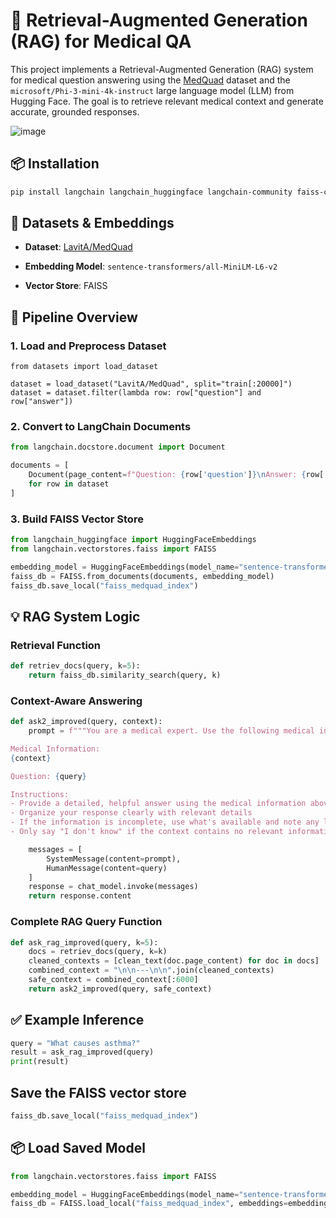 # 🧠 Retrieval-Augmented Generation (RAG) for Medical QA

This project implements a Retrieval-Augmented Generation (RAG) system for medical question answering using the [MedQuad](https://huggingface.co/datasets/lavita/MedQuAD) dataset and the `microsoft/Phi-3-mini-4k-instruct` large language model (LLM) from Hugging Face. The goal is to retrieve relevant medical context and generate accurate, grounded responses.


![image](https://github.com/user-attachments/assets/5bbdb646-0b52-46eb-bc4b-5083c7a54a15)






## 📦 Installation

```bash
pip install langchain langchain_huggingface langchain-community faiss-cpu accelerate einops transformers datasets sentence-transformers
```

## 🧪 Datasets & Embeddings

- **Dataset**: [LavitA/MedQuad](https://huggingface.co/datasets/lavita/MedQuAD)

- **Embedding Model**: `sentence-transformers/all-MiniLM-L6-v2`

- **Vector Store**: FAISS




## 🧰 Pipeline Overview

### 1. Load and Preprocess Dataset

```pyton
from datasets import load_dataset

dataset = load_dataset("LavitA/MedQuad", split="train[:20000]")
dataset = dataset.filter(lambda row: row["question"] and row["answer"])
```

### 2. Convert to LangChain Documents

```python
from langchain.docstore.document import Document

documents = [
    Document(page_content=f"Question: {row['question']}\nAnswer: {row['answer']}")
    for row in dataset
]
```

### 3. Build FAISS Vector Store

```python
from langchain_huggingface import HuggingFaceEmbeddings
from langchain.vectorstores.faiss import FAISS

embedding_model = HuggingFaceEmbeddings(model_name="sentence-transformers/all-MiniLM-L6-v2")
faiss_db = FAISS.from_documents(documents, embedding_model)
faiss_db.save_local("faiss_medquad_index")
```


## 💡 RAG System Logic

### Retrieval Function

```python
def retriev_docs(query, k=5):
    return faiss_db.similarity_search(query, k)
```

### Context-Aware Answering

```python
def ask2_improved(query, context):
    prompt = f"""You are a medical expert. Use the following medical information to answer the question comprehensively.

Medical Information:
{context}

Question: {query}

Instructions:
- Provide a detailed, helpful answer using the medical information above
- Organize your response clearly with relevant details
- If the information is incomplete, use what's available and note any limitations
- Only say "I don't know" if the context contains no relevant information at all"""

    messages = [
        SystemMessage(content=prompt),
        HumanMessage(content=query)
    ]
    response = chat_model.invoke(messages)
    return response.content
```

### Complete RAG Query Function

```python
def ask_rag_improved(query, k=5):
    docs = retriev_docs(query, k=k)
    cleaned_contexts = [clean_text(doc.page_content) for doc in docs]
    combined_context = "\n\n---\n\n".join(cleaned_contexts)
    safe_context = combined_context[:6000]
    return ask2_improved(query, safe_context)
```


## ✅ Example Inference

```python
query = "What causes asthma?"
result = ask_rag_improved(query)
print(result)
```

## Save the FAISS vector store

```python
faiss_db.save_local("faiss_medquad_index")
```


## 📦 Load Saved Model

```python
from langchain.vectorstores.faiss import FAISS

embedding_model = HuggingFaceEmbeddings(model_name="sentence-transformers/all-MiniLM-L6-v2")
faiss_db = FAISS.load_local("faiss_medquad_index", embeddings=embedding_model, allow_dangerous_deserialization=True)
```

